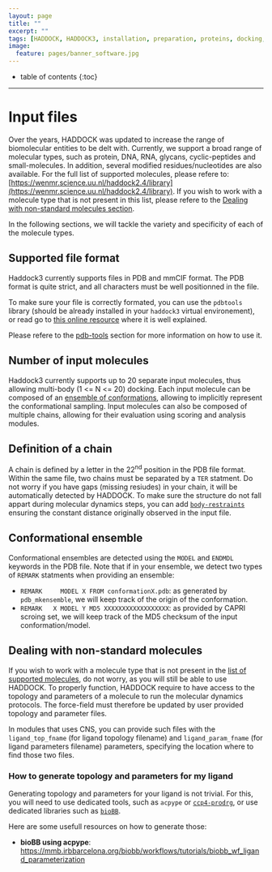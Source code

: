 ```yaml
---
layout: page
title: ""
excerpt: ""
tags: [HADDOCK, HADDOCK3, installation, preparation, proteins, docking, analysis, workflows, manual, usage]
image:
  feature: pages/banner_software.jpg
---
```


* table of contents
{:toc}

<hr>

# Input files

Over the years, HADDOCK was updated to increase the range of biomolecular entities to be delt with.
Currently, we support a broad range of molecular types, such as protein, DNA, RNA, glycans, cyclic-peptides and small-molecules.
In addition, several modified residues/nucleotides are also available.
For the full list of supported molecules, please refere to: [https://wenmr.science.uu.nl/haddock2.4/library](https://wenmr.science.uu.nl/haddock2.4/library).
If you wish to work with a molecule type that is not present in this list, please refere to the [Dealing with non-standard molecules section](#dealing-with-non-standard-molecules).


In the following sections, we will tackle the variety and specificity of each of the molecule types.


## Supported file format

Haddock3 currently supports files in PDB and mmCIF format.
The PDB format is quite strict, and all characters must be well positionned in the file.

To make sure your file is correctly formated, you can use the `pdbtools` library (should be already installed in your `haddock3` virtual environement),
or read go to [this online resource](https://cupnet.net/pdb-format/) where it is well explained.

Please refere to the [pdb-tools](/software/haddock3/manual/pdbtools.md) section for more information on how to use it.


## Number of input molecules 

Haddock3 currently supports up to 20 separate input molecules, thus allowing multi-body (1 <= N <= 20) docking.
Each input molecule can be composed of an [ensemble of conformations](#conformational-ensemble), allowing to implicitly represent the conformational sampling.
Input molecules can also be composed of multiple chains, allowing for their evaluation using scoring and analysis modules.


## Definition of a chain

A chain is defined by a letter in the 22<sup>nd</sup> position in the PDB file format.
Within the same file, two chains must be separated by a `TER` statment.
Do not worry if you have gaps (missing resiudes) in your chain, it will be automatically detected by HADDOCK.
To make sure the structure do not fall appart during molecular dynamics steps, you can add [`body-restraints`](/software/haddock3/manual/restraints_cli.md#body-restraints) ensuring the constant distance originally observed in the input file.


## Conformational ensemble

Conformational ensembles are detected using the `MODEL` and `ENDMDL` keywords in the PDB file.
Note that if in your ensemble, we detect two types of `REMARK` statments when providing an ensemble:

- `REMARK     MODEL X FROM conformationX.pdb`: as generated by `pdb_mkensemble`, we will keep track of the origin of the conformation.
- `REMARK   X MODEL Y MD5 XXXXXXXXXXXXXXXXXX`: as provided by CAPRI scroing set, we will keep track of the MD5 checksum of the input conformation/model.


## Dealing with non-standard molecules

If you wish to work with a molecule type that is not present in the [list of supported molecules](https://rascar.science.uu.nl/haddock2.4/library), do not worry, as you will still be able to use HADDOCK.
To properly function, HADDOCK require to have access to the topology and parameters of a molecule to run the molecular dynamics protocols.
The force-field must therefore be updated by user provided topology and parameter files.

In modules that uses CNS, you can provide such files with the `ligand_top_fname` (for ligand topology filename) and `ligand_param_fname` (for ligand parameters filename) parameters, specifying the location where to find those two files.


### How to generate topology and parameters for my ligand

Generating topology and parameters for your ligand is not trivial.
For this, you will need to use dedicated tools, such as `acpype` or [`ccp4-prodrg`](https://www.ccp4.ac.uk/html/index.html), or use dedicated libraries such as [`bioBB`](https://mmb.irbbarcelona.org/biobb/).

Here are some usefull resources on how to generate those:

- **bioBB using acpype**: https://mmb.irbbarcelona.org/biobb/workflows/tutorials/biobb_wf_ligand_parameterization
